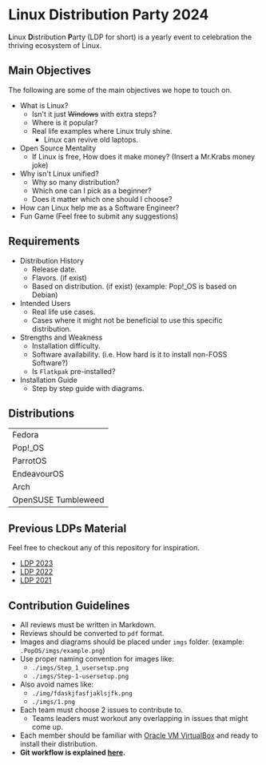 # Linux Distribution Party 2024

**L**inux **D**istribution **P**arty (LDP for short) is a yearly event to celebration
the thriving ecosystem of Linux.

## Main Objectives

The following are some of the main objectives we hope to touch on.

- What is Linux?
  - Isn't it just ~~Windows~~ with extra steps?
  - Where is it popular?
  - Real life examples where Linux truly shine.
    - Linux can revive old laptops.
- Open Source Mentality
  - If Linux is free, How does it make money? (Insert a Mr.Krabs money joke)
- Why isn't Linux unified?
  - Why so many distribution?
  - Which one can I pick as a beginner?
  - Does it matter which one should I choose?
- How can Linux help me as a Software Engineer?
- Fun Game (Feel free to submit any suggestions)

## Requirements

- Distribution History
  - Release date.
  - Flavors. (if exist)
  - Based on distribution. (if exist) (example: Pop!_OS is based on Debian)
- Intended Users
  - Real life use cases.
  - Cases where it might not be beneficial to use this specific distribution.
- Strengths and Weakness
  - Installation difficulty.
  - Software availability.  (i.e. How hard is it to install non-FOSS Software?)
  - Is `Flatkpak` pre-installed?
- Installation Guide
  - Step by step guide with diagrams.

## Distributions

|     |
| --- |
| Fedora |
| Pop!_OS  |
| ParrotOS |
| EndeavourOS |
| Arch |
| OpenSUSE Tumbleweed |

## Previous LDPs Material

Feel free to checkout any of this repository for inspiration.

- [LDP 2023](https://github.com/Open-Source-Community/LDP-Task)
- [LDP 2022](https://github.com/Open-Source-Community/LDP-22-Materials)
- [LDP 2021](https://github.com/Open-Source-Community/LDP-21-Resources)

## Contribution Guidelines

- All reviews must be written in Markdown.
- Reviews should be converted to `pdf` format.
- Images and diagrams should be placed under `imgs` folder. (example: `.PopOS/imgs/example.png`)
- Use proper naming convention for images like:
  - `./imgs/Step_1_usersetup.png`
  - `./imgs/Step-1-usersetup.png`
- Also avoid names like:
  - `./img/fdaskjfasfjaklsjfk.png`
  - `./imgs/1.png`
- Each team must choose 2 issues to contribute to.
  - Teams leaders must workout any overlapping in issues that might come up.
- Each member should be familiar with [Oracle VM VirtualBox](https://www.virtualbox.org/) and ready to install their distribution.
- **Git workflow is explained [here](https://www.youtube.com/watch?v=dY6p4vDDe0I).**
